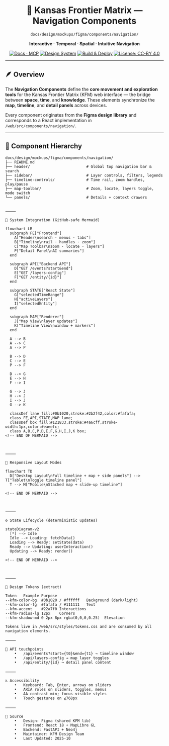 <div align="center">

# 🧭 Kansas Frontier Matrix — Navigation Components  
`docs/design/mockups/figma/components/navigation/`

**Interactive · Temporal · Spatial · Intuitive Navigation**

[![Docs · MCP](https://img.shields.io/badge/Docs-MCP-blue)](../../../../../docs/)
[![Design System](https://img.shields.io/badge/Design-System-green)](../../../../../docs/design/)
[![Build & Deploy](https://img.shields.io/github/actions/workflow/status/bartytime4life/Kansas-Frontier-Matrix/site.yml?label=Build%20%26%20Deploy)](../../../../../.github/workflows/site.yml)
[![License: CC-BY 4.0](https://img.shields.io/badge/License-CC--BY%204.0-lightgrey)](../../../../../LICENSE)

</div>

---

## 🪶 Overview

The **Navigation Components** define the **core movement and exploration tools** for the Kansas Frontier Matrix (KFM) web interface — the bridge between **space**, **time**, and **knowledge**. These elements synchronize the **map**, **timeline**, and **detail panels** across devices.

Every component originates from the **Figma design library** and corresponds to a React implementation in `/web/src/components/navigation/`.

---

## 🧭 Component Hierarchy

```text
docs/design/mockups/figma/components/navigation/
├── README.md
├── header/                         # Global top navigation bar & search
├── sidebar/                        # Layer controls, filters, legends
├── timeline-controls/              # Time rail, zoom handles, play/pause
├── map-toolbar/                    # Zoom, locate, layers toggle, mode switch
└── panels/                         # Details + context drawers


⸻

🧩 System Integration (GitHub-safe Mermaid)

flowchart LR
  subgraph FE["Frontend"]
    A["Header\nsearch · menus · tabs"]
    B["Timeline\nrail · handles · zoom"]
    C["Map Toolbar\nzoom · locate · layers"]
    P["Detail Panel\nAI summaries"]
  end

  subgraph API["Backend API"]
    D["GET /events?start&end"]
    E["GET /layers-config"]
    F["GET /entity/{id}"]
  end

  subgraph STATE["React State"]
    G["selectedTimeRange"]
    H["activeLayers"]
    I["selectedEntity"]
  end

  subgraph MAP["Renderer"]
    J["Map View\nlayer updates"]
    K["Timeline View\nwindow + markers"]
  end

  A --> B
  A --> C
  A --> P

  B --> D
  C --> E
  P --> F

  D --> G
  E --> H
  F --> I

  G --> J
  H --> J
  I --> J
  G --> K

  classDef lane fill:#0b1020,stroke:#2b2f42,color:#fafafa;
  class FE,API,STATE,MAP lane;
  classDef box fill:#121833,stroke:#4a6cff,stroke-width:1px,color:#eaeefc;
  class A,B,C,P,D,E,F,G,H,I,J,K box;
<!-- END OF MERMAID -->



⸻

🧱 Responsive Layout Modes

flowchart TD
  D["Desktop Layout\nFull timeline + map + side panels"] --> T["Tablet\nToggle timeline panel"]
  T --> M["Mobile\nStacked map + slide-up timeline"]

<!-- END OF MERMAID -->



⸻

⚙️ State Lifecycle (deterministic updates)

stateDiagram-v2
  [*] --> Idle
  Idle --> Loading: fetchData()
  Loading --> Ready: setState(data)
  Ready --> Updating: userInteraction()
  Updating --> Ready: render()

<!-- END OF MERMAID -->



⸻

🎨 Design Tokens (extract)

Token	Example	Purpose
--kfm-color-bg	#0b1020 / #ffffff	Background (dark/light)
--kfm-color-fg	#fafafa / #111111	Text
--kfm-accent	#22a7f0	Interactions
--kfm-radius-lg	12px	Corners
--kfm-shadow-md	0 2px 8px rgba(0,0,0,0.25)	Elevation

Tokens live in /web/src/styles/tokens.css and are consumed by all navigation elements.

⸻

🔌 API touchpoints
	•	/api/events?start={t0}&end={t1} → timeline window
	•	/api/layers-config → map layer toggles
	•	/api/entity/{id} → detail panel content

⸻

♿ Accessibility
	•	Keyboard: Tab, Enter, arrows on sliders
	•	ARIA roles on sliders, toggles, menus
	•	AA contrast min; focus-visible styles
	•	Touch gestures on ≤768px

⸻

🧾 Source
	•	Design: Figma (shared KFM lib)
	•	Frontend: React 18 + MapLibre GL
	•	Backend: FastAPI + Neo4j
	•	Maintainer: KFM Design Team
	•	Last Updated: 2025-10
